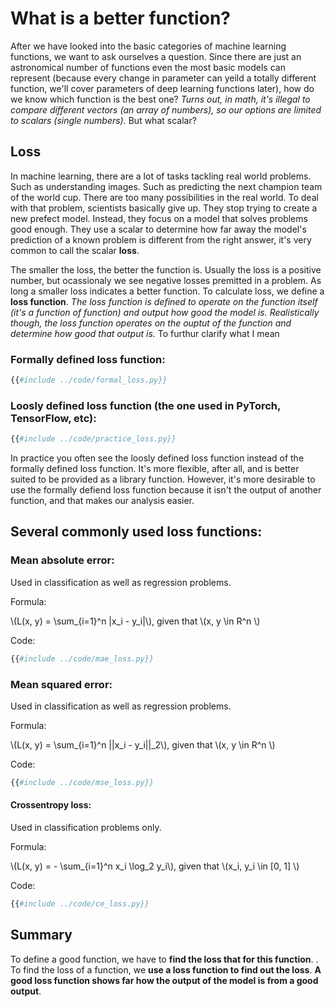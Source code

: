 # What is a better function?

After we have looked into the basic categories of machine learning functions, we want to ask ourselves a question. Since there are just an astronomical number of functions even the most basic models can represent (because every change in parameter can yeild a totally different function, we'll cover parameters of deep learning functions later), how do we know which function is the best one? _Turns out, in math, it's illegal to compare different vectors (an array of numbers), so our options are limited to scalars (single numbers)._ But what scalar?

## Loss

In machine learning, there are a lot of tasks tackling real world problems. Such as understanding images. Such as predicting the next champion team of the world cup. There are too many possibilities in the real world. To deal with that problem, scientists basically give up. They stop trying to create a new prefect model. Instead, they focus on a model that solves problems good enough. They use a scalar to determine how far away the model's prediction of a known problem is different from the right answer, it's very common to call the scalar **loss**.

The smaller the loss, the better the function is. Usually the loss is a positive number, but ocassionaly we see negative losses premitted in a problem. As long a smaller loss indicates a better function. To calculate loss, we define a **loss function**. _The loss function is defined to operate on the function itself (it's a function of function) and output how good the model is. Realistically though, the loss function operates on the ouptut of the function and determine how good that output is._ To furthur clarify what I mean

### Formally defined loss function:

```python
{{#include ../code/formal_loss.py}}
```

### Loosly defined loss function (the one used in PyTorch, TensorFlow, etc):

```python
{{#include ../code/practice_loss.py}}
```

In practice you often see the loosly defined loss function instead of the formally defined loss function. It's more flexible, after all, and is better suited to be provided as a library function. However, it's more desirable to use the formally defiend loss function because it isn't the output of another function, and that makes our analysis easier.

## Several commonly used loss functions:

### Mean absolute error:

Used in classification as well as regression problems.

Formula:

\\(L(x, y) = \sum_{i=1}^n |x_i - y_i|\\), given that \\(x, y \in R^n \\)

Code:

```python
{{#include ../code/mae_loss.py}}
```

### Mean squared error:

Used in classification as well as regression problems.

Formula:

\\(L(x, y) = \sum_{i=1}^n ||x_i - y_i||_2\\), given that \\(x, y \in R^n \\)

Code:

```python
{{#include ../code/mse_loss.py}}
```

#### Crossentropy loss:

Used in classification problems only.

Formula:

\\(L(x, y) = - \sum_{i=1}^n x_i \log_2 y_i\\), given that \\(x_i, y_i \in [0, 1] \\)

Code:

```python
{{#include ../code/ce_loss.py}}
```

## Summary

To define a good function, we have to **find the loss that for this function**. . To find the loss of a function, we **use a loss function to find out the loss**. **A good loss function shows far how the output of the model is from a good output**.
